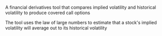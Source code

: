 A financial derivatives tool that compares implied volatility and historical volatility to produce covered call options

The tool uses the law of large numbers to estimate that a stock's implied volatility will average out to its historical volatility